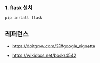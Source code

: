
### 1. flask 설치 ###
```
pip install flask
```


## 레퍼런스 ##

* https://doitgrow.com/37#google_vignette

* https://wikidocs.net/book/4542
